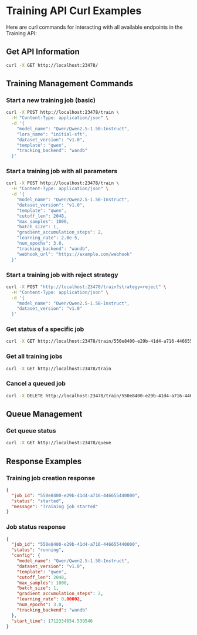 # Training API Curl Examples

Here are curl commands for interacting with all available endpoints in the Training API:

## Get API Information

```bash
curl -X GET http://localhost:23478/
```

## Training Management Commands

### Start a new training job (basic)

```bash
curl -X POST http://localhost:23478/train \
  -H "Content-Type: application/json" \
  -d '{
    "model_name": "Qwen/Qwen2.5-1.5B-Instruct",
    "lora_name": "initial-sft",
    "dataset_version": "v1.0",
    "template": "qwen",
    "tracking_backend": "wandb"
  }'
```

### Start a training job with all parameters

```bash
curl -X POST http://localhost:23478/train \
  -H "Content-Type: application/json" \
  -d '{
    "model_name": "Qwen/Qwen2.5-1.5B-Instruct",
    "dataset_version": "v1.0",
    "template": "qwen",
    "cutoff_len": 2048,
    "max_samples": 1000,
    "batch_size": 1,
    "gradient_accumulation_steps": 2,
    "learning_rate": 2.0e-5,
    "num_epochs": 3.0,
    "tracking_backend": "wandb",
    "webhook_url": "https://example.com/webhook"
  }'
```


### Start a training job with reject strategy

```bash
curl -X POST "http://localhost:23478/train?strategy=reject" \
  -H "Content-Type: application/json" \
  -d '{
    "model_name": "Qwen/Qwen2.5-1.5B-Instruct",
    "dataset_version": "v1.0"
  }'
```

### Get status of a specific job

```bash
curl -X GET http://localhost:23478/train/550e8400-e29b-41d4-a716-446655440000
```

### Get all training jobs

```bash
curl -X GET http://localhost:23478/train
```

### Cancel a queued job

```bash
curl -X DELETE http://localhost:23478/train/550e8400-e29b-41d4-a716-446655440000
```

## Queue Management

### Get queue status

```bash
curl -X GET http://localhost:23478/queue
```

## Response Examples

### Training job creation response

```json
{
  "job_id": "550e8400-e29b-41d4-a716-446655440000",
  "status": "started",
  "message": "Training job started"
}
```

### Job status response

```json
{
  "job_id": "550e8400-e29b-41d4-a716-446655440000",
  "status": "running",
  "config": {
    "model_name": "Qwen/Qwen2.5-1.5B-Instruct",
    "dataset_version": "v1.0",
    "template": "qwen",
    "cutoff_len": 2048,
    "max_samples": 1000,
    "batch_size": 1,
    "gradient_accumulation_steps": 2,
    "learning_rate": 0.00002,
    "num_epochs": 3.0,
    "tracking_backend": "wandb"
  },
  "start_time": 1712334054.539546
}
```